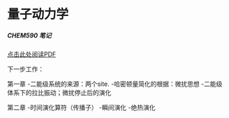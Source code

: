 # 量子动力学

##### CHEM590 笔记

[点击此处阅读PDF](https://github.com/liangye-whi/QuantumDynamics/blob/master/QuantumDynamics.pdf)

下一步工作：

第一章
-二能级系统的来源：两个site. 
-哈密顿量简化的根据：微扰思想
-二能级体系下的拉比振动；微扰停止后的演化


第二章
-时间演化算符（传播子）
-瞬间演化
-绝热演化
